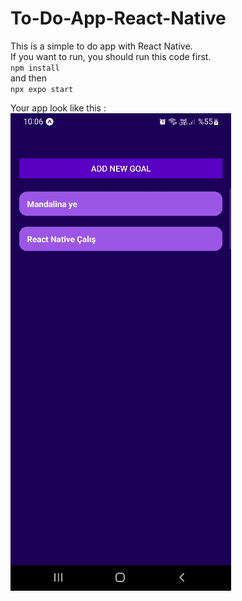 # To-Do-App-React-Native

This is a simple to do app with React Native.
<br>
If you want to run, you should run this code first.
<br>
`npm install`
<br>
and then
<br>
`npx expo start`
<br>

Your app look like this :
<br>
![GIF](./image.gif)
